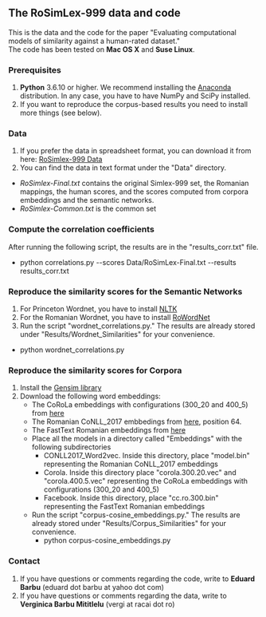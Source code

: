 ## The RoSimLex-999 data and code
This is the data and the code for the paper "Evaluating computational models of similarity against a human-rated dataset." \
The code has been tested on **Mac OS X** and **Suse Linux**.

### Prerequisites
1. **Python** 3.6.10 or higher. We recommend installing the [Anaconda](https://www.anaconda.com/products/individual) distribution. 
In any case, you have to have NumPy and SciPy installed.
2. If you want to reproduce the corpus-based results you need to install more things (see below).

### Data
1. If you prefer the data in spreadsheet format, you can download it from here: [RoSimlex-999 Data](https://docs.google.com/spreadsheets/d/1QFNIVBmoLonLhr0mRO_jeTciIExD0X4Wa06XWAX5T5U/edit?usp=sharing)
2. You can find the data in text format under the "Data" directory. 
  - *RoSimlex-Final.txt*  contains the original Simlex-999 set, the Romanian mappings, 
the human scores, and the scores computed from corpora embeddings and the semantic networks.
  - *RoSimlex-Common.txt*  is the common set

### Compute the correlation coefficients

After running the following script, the results are in the "results_corr.txt" file.
  - python correlations.py --scores Data/RoSimLex-Final.txt --results results_corr.txt

### Reproduce the similarity scores for the Semantic Networks
1. For Princeton Wordnet, you have to install [NLTK](https://www.nltk.org/)
2. For the Romanian Wordnet, you have to install [RoWordNet](https://github.com/dumitrescustefan/RoWordNet)
3. Run the script "wordnet_correlations.py." The results are already stored under "Results/Wordnet_Similarities" for your convenience.
  - python wordnet_correlations.py
  
### Reproduce the similarity scores for Corpora
1. Install the [Gensim library](https://radimrehurek.com/gensim/) 
2. Download the following word embeddings:
   - The CoRoLa embeddings with configurations (300_20 and 400_5) from [here](http://89.38.230.23/word_embeddings/index.php)
   - The Romanian CoNLL_2017 embbedings from [here](http://vectors.nlpl.eu/repository/), position 64.
   - The FastText Romanian embeddings from [here](https://fasttext.cc/docs/en/crawl-vectors.html)
   - Place all the models in a directory called "Embeddings" with the following subdirectories
      - CONLL2017_Word2vec. Inside this directory, place "model.bin" representing the Romanian CoNLL_2017 embeddings
      - Corola. Inside this directory place  "corola.300.20.vec" and "corola.400.5.vec" representing the CoRoLa embeddings with configurations (300_20 and 400_5)
      - Facebook. Inside this directory, place "cc.ro.300.bin" representing the FastText Romanian embeddings
   - Run the script "corpus-cosine_embeddings.py." The results are already stored under "Results/Corpus_Similarities" for your convenience.
      - python corpus-cosine_embeddings.py

### Contact
   1. If you have questions or comments regarding the code, write to **Eduard Barbu** (eduard dot barbu at yahoo dot com)
   2. If you have questions or comments regarding the data, write to **Verginica Barbu Mititlelu** (vergi at racai dot ro)
